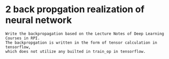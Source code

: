 # 2 back propgation realization of neural network
    Write the backpropagation based on the Lecture Notes of Deep Learning Courses in RPI. 
    The backpropgation is written in the form of tensor calculation in tensorflow, 
    which does not utilize any builted in train_op in tensorflow. 
    
    
 
   
